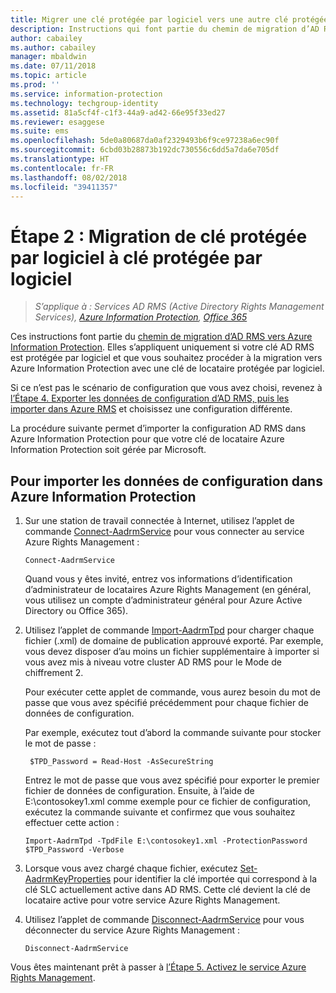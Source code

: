 ```yaml
---
title: Migrer une clé protégée par logiciel vers une autre clé protégée par logiciel - AIP
description: Instructions qui font partie du chemin de migration d’AD RMS vers Azure Information Protection. Celles-ci s’appliquent uniquement si votre clé AD RMS est protégée par logiciel et que vous souhaitez procéder à la migration vers Azure Information Protection avec une clé de locataire protégée par logiciel.
author: cabailey
ms.author: cabailey
manager: mbaldwin
ms.date: 07/11/2018
ms.topic: article
ms.prod: ''
ms.service: information-protection
ms.technology: techgroup-identity
ms.assetid: 81a5cf4f-c1f3-44a9-ad42-66e95f33ed27
ms.reviewer: esaggese
ms.suite: ems
ms.openlocfilehash: 5de0a80687da0af2329493b6f9ce97238a6ec90f
ms.sourcegitcommit: 6cbd03b28873b192dc730556c6dd5a7da6e705df
ms.translationtype: HT
ms.contentlocale: fr-FR
ms.lasthandoff: 08/02/2018
ms.locfileid: "39411357"
---
```

# <a name="step-2-software-protected-key-to-software-protected-key-migration"></a>Étape 2 : Migration de clé protégée par logiciel à clé protégée par logiciel

>*S’applique à : Services AD RMS (Active Directory Rights Management Services), [Azure Information Protection](https://azure.microsoft.com/pricing/details/information-protection), [Office 365](http://download.microsoft.com/download/E/C/F/ECF42E71-4EC0-48FF-AA00-577AC14D5B5C/Azure_Information_Protection_licensing_datasheet_EN-US.pdf)*


Ces instructions font partie du [chemin de migration d’AD RMS vers Azure Information Protection](migrate-from-ad-rms-to-azure-rms.md). Elles s’appliquent uniquement si votre clé AD RMS est protégée par logiciel et que vous souhaitez procéder à la migration vers Azure Information Protection avec une clé de locataire protégée par logiciel. 

Si ce n’est pas le scénario de configuration que vous avez choisi, revenez à [l’Étape 4. Exporter les données de configuration d’AD RMS, puis les importer dans Azure RMS](migrate-from-ad-rms-phase2.md#step-4-export-configuration-data-from-ad-rms-and-import-it-to-azure-information-protection) et choisissez une configuration différente.

La procédure suivante permet d’importer la configuration AD RMS dans Azure Information Protection pour que votre clé de locataire Azure Information Protection soit gérée par Microsoft.

## <a name="to-import-the-configuration-data-to-azure-information-protection"></a>Pour importer les données de configuration dans Azure Information Protection

1. Sur une station de travail connectée à Internet, utilisez l’applet de commande [Connect-AadrmService](/powershell/aadrm/vlatest/connect-aadrmservice) pour vous connecter au service Azure Rights Management :

    ```
    Connect-AadrmService
    ```
    Quand vous y êtes invité, entrez vos informations d’identification d’administrateur de locataires Azure Rights Management (en général, vous utilisez un compte d’administrateur général pour Azure Active Directory ou Office 365).

2. Utilisez l’applet de commande [Import-AadrmTpd](/powershell/aadrm/vlatest/import-aadrmtpd) pour charger chaque fichier (.xml) de domaine de publication approuvé exporté. Par exemple, vous devez disposer d’au moins un fichier supplémentaire à importer si vous avez mis à niveau votre cluster AD RMS pour le Mode de chiffrement 2. 
    
    Pour exécuter cette applet de commande, vous aurez besoin du mot de passe que vous avez spécifié précédemment pour chaque fichier de données de configuration. 
    
    Par exemple, exécutez tout d’abord la commande suivante pour stocker le mot de passe :
    
        $TPD_Password = Read-Host -AsSecureString
    
    Entrez le mot de passe que vous avez spécifié pour exporter le premier fichier de données de configuration. Ensuite, à l’aide de E:\contosokey1.xml comme exemple pour ce fichier de configuration, exécutez la commande suivante et confirmez que vous souhaitez effectuer cette action :
    ```
    Import-AadrmTpd -TpdFile E:\contosokey1.xml -ProtectionPassword $TPD_Password -Verbose
    ```
    
3. Lorsque vous avez chargé chaque fichier, exécutez [Set-AadrmKeyProperties](/powershell/module/aadrm/set-aadrmkeyproperties) pour identifier la clé importée qui correspond à la clé SLC actuellement active dans AD RMS. Cette clé devient la clé de locataire active pour votre service Azure Rights Management.

4.  Utilisez l’applet de commande [Disconnect-AadrmService](/powershell/aadrm/vlatest/disconnect-aadrmservice) pour vous déconnecter du service Azure Rights Management :

    ```
    Disconnect-AadrmService
    ```

Vous êtes maintenant prêt à passer à [l’Étape 5. Activez le service Azure Rights Management](migrate-from-ad-rms-phase2.md#step-5-activate-the-azure-rights-management-service).



